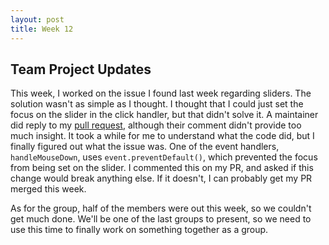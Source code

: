 ```yaml
---
layout: post
title: Week 12
---
```


## Team Project Updates

This week, I worked on the issue I found last week regarding sliders. The solution wasn't as simple as I thought. I thought that I could just set the focus on the slider in the click handler, but that didn't solve it. A maintainer did reply to my [pull request](https://github.com/mui-org/material-ui/pull/15439), although their comment didn't provide too much insight. It took a while for me to understand what the code did, but I finally figured out what the issue was. One of the event handlers, `handleMouseDown`, uses `event.preventDefault()`, which prevented the focus from being set on the slider. I commented this on my PR, and asked if this change would break anything else. If it doesn't, I can probably get my PR merged this week.

As for the group, half of the members were out this week, so we couldn't get much done. We'll be one of the last groups to present, so we need to use this time to finally work on something together as a group.